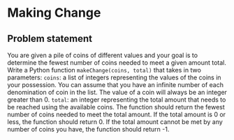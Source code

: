 # Making Change

## Problem statement
You are given a pile of coins of different values and your goal is to determine the fewest number of coins needed to meet a given amount total. Write a Python function ```makeChange(coins, total)``` that takes in two parameters:
```coins```: a list of integers representing the values of the coins in your possession. You can assume that you have an infinite number of each denomination of coin in the list. The value of a coin will always be an integer greater than 0.
```total```: an integer representing the total amount that needs to be reached using the available coins.
The function should return the fewest number of coins needed to meet the total amount. If the total amount is 0 or less, the function should return 0. If the total amount cannot be met by any number of coins you have, the function should return -1.